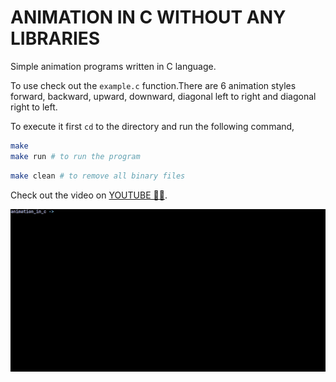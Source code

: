 # ANIMATION IN C WITHOUT ANY LIBRARIES

Simple animation programs written in C language.

To use check out the `example.c` function.There are 6 animation styles forward, backward, upward, downward, diagonal left to right and diagonal right to left.

To execute it first `cd` to the directory and run the following command,

```bash
make
make run # to run the program
```

```bash
make clean # to remove all binary files
```

Check out the video on [YOUTUBE 🔗🔗](https://www.youtube.com/watch?v=VaIm3Gz-rxA).

![animation in c](/animationInC.gif)

